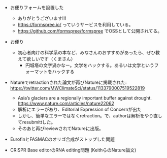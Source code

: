 
- お便りフォームを設置した
  - ありがとうございます!!!
  - https://formspree.io/ っていうサービスを利用している。
  - https://github.com/formspree/formspree でOSSとして公開されてる。
- お便り
  - 初心者向けの科学系の本など、みなさんのおすすめがあったら、ぜひ教えて欲しいです（くまさん）
    - 円城塔の文字渦かなー。文学をハックする。あるいは文学というフォーマットをハックする
  
- Natureでretractionされた論文が再びNatureに掲載された: https://twitter.com/MWClimateSci/status/1133790007519522819
  - Asia’s glaciers are a regionally important buffer against drought. https://www.nature.com/articles/nature22062
  - 解析にエラーがあり、Editorial Expression of Concernが出た
  - しかし、簡単なエラーではなくretraction。で、authorは解析をやり直してresubmittした。
  - そのあと再びreviewされてNatureに出版。
- EurofinとFASMACのオリゴ合成がストップした問題
- CRISPR Base editorのRNA editing問題 (KeithらのNature論文)
